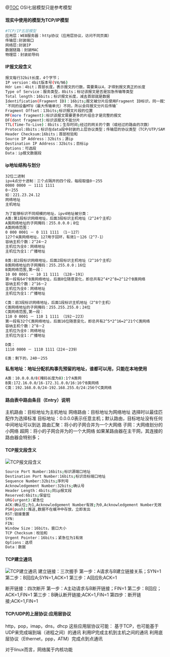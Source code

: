﻿@[TOC](linux网络配置之三-TCP报文)
OSI七层模型只是参考模型
#### 现实中使用的模型为TCP/IP模型
```bash
#TCP/IP五层模型
应用层：WEB服务器：http协议（应用层协议，访问不同页面）
传输层:封装端口
网络层:封装IP
数据链路：封装MAC
物理层：封装前导码
```
#### IP报文段含义
```bash
报文每行32bit长度，4个字节；
IP version：4bit版本号(V4/N6)
Hdr Len：4bit；首部长度，表示报文的行数，需要乘以4，才得到报文真正的长度
Type of Service：服务类型，8bits；标记该报文是否是加急传输等类型
Total length：16bits；标识报文长度，减去首部就是数据
Identification(Fragment ID)：16bits;报文被分片后使用Fragment ID标识，同一报文的片段Fragment ID必须相同
`不同的设备MTU（最大传输单元）不同，所以会将报文分片后传输`
Fragment Offset：13bits;标识报文片段的位置
MF(more fragment):标识该报文需要更多的片组合才是完整的报文
DF(dont fragment):标识该报文不能分片
TTL(Time-To-Live)：8bits；生存时间;经过的网关的个数（或经过的路由的次数）
Protocol:8bits；标识在data段中封装的上层协议类型；传输层的协议类型（TCP/UTP/SAMP）
Header Checksum:16bits；首部校验和
Source IP Address：32bits；源ip
Destination IP Address：32bits；目标ip
Options：可选段
Data：ip报文数据段
```
#### ip地址结构与划分
```bash
32位二进制
ipv4点分十进制：三个点隔开的四个段，每段取值0－255
0000 0000 － 1111 1111
0－255
如：221.23.24.12
网络地址
主机地址

为了能够标识不同规模的地址，ipv4地址被分类：
A类:第1段标识网络地址，后面3段标识主机地址（2^24个主机）
A类网络地址的子网掩码：255.0.0.0；8位
A类网络范围：
0 000 0001 － 0 111 1111 （1－127）
127个A类网络地址，127用于回环，有效1－126（2^7-1）
容纳主机个数：2^24－2
主机位为全0：网络地址
主机位为全1：广播地址

B类:前2段标识网络地址，后面2段标识主机地址（2^16个主机）
B类网络地址的子网掩码：255.255.0.0；16位
B类网络范围,第一段：
10 00 0001 － 10 11 1111 （128－191）
第一段有64个B类网络地址，后面8位随意变化，即总共有2^4*2^8=2^12个B类网络
容纳主机个数：2^16－2
主机位为全0：网络地址
主机位为全1：广播地址

C类：前3段标识网络地址，后面1段标识主机地址（2^8个主机）
C类网络地址的子网掩码：255.255.255.0；24位
C类网络范围,第一段：
110 0 0001 － 110 1 1111 （192－223）
第一段有32个C类网络地址，后面16位随意变化，即总共有2^5*2^16=2^21个C类网络
容纳主机个数：2^8－2
主机位为全0：网络地址
主机位为全1：广播地址

D类：
1110 0000 － 1110 1111（224－239）

E类：剩下的，240－255
```
**私有地址：地址分配机构事先预留的地址，谁都可以用，只能在本地使用**
```bash
A类：10.0.0.0/8(掩码长度为8):1个A类网
B类:172.16.0.0/16-172.31.0.0/16:16个B类网络
C类：192.168.0.0/24-192.168.255.0/24:256个C类网络
```
#### 路由表中路由条目（Entry）说明

主机路由：目标地址为主机地址
网络路由：目标地址为网络地址
选择时以最佳匹配作为选择标准
目标地址：0.0.0.0表示任意主机；默认路由，目标地址没有任何中间地址可以到达
路由汇聚：将小的子网合并为一个大网络
子网：大网络划分的小网络
超网：将小的子网合并为的一个大网络
如果某路由器在主干网，其连接的路由器会特别多；

#### TCP报文段含义
![TCP报文段含义](https://img-blog.csdnimg.cn/20190425230728995.png?x-oss-process=image/watermark,type_ZmFuZ3poZW5naGVpdGk,shadow_10,text_aHR0cHM6Ly9ibG9nLmNzZG4ubmV0L1lvdU9vcHM=,size_16,color_FFFFFF,t_70)
```bash
Source Port Number:16bits;标识源端口地址
Destination Port Number:16bits;标识目标端口地址
Sequence Number:32bits;序列号
Acknowledgement Number:32bits;确认号
Header Length：4bits;同ip报文段
Reserved:6bits;保留位
URG(urgent):紧急位
ACK:确认位;为1,Acknowledgement Number有效;为0,Acknowledgement Number无效
PSH(push):推送,数据不在缓冲中存放，立即发出
RST:链接重置
SYN:
FIN:
Window Size：16bits，窗口大小
TCP Checksum：校验和
Urgent Pointer：16bits；紧急位为1有效
Options：选项
Data：数据
```

#### TCP建立通讯

![TCP建立通讯](https://img-blog.csdnimg.cn/20190425232547720.png?x-oss-process=image/watermark,type_ZmFuZ3poZW5naGVpdGk,shadow_10,text_aHR0cHM6Ly9ibG9nLmNzZG4ubmV0L1lvdU9vcHM=,size_16,color_FFFFFF,t_70)
建立链接：三次握手
第一步：A请求与B建立链接关系；SYN=1
第二步：B回应A;SYN=1,ACK=1
第三步：A回应B;ACK=1

断开链接：四次断开
第一步：A主动请求与B断开链接；FIN=1
第二步：B回应；ACK=1,FIN=1
第三步：B确认断开链接;ACK=1,FIN=1
第四步：断开链接;ACK=1,FIN=1

#### TCP/UDP的上层协议:应用层协议
http，pop，imap，dns，dhcp
这些应用层协议可能：
基于TCP，也可能基于UDP来完成端到端（进程之间）的通讯
利用IP完成主机到主机之间的通讯
利用底层协议（Ethernet，ppp，ATM）完成点到点通讯


对于linux而言，网络属于内核功能

